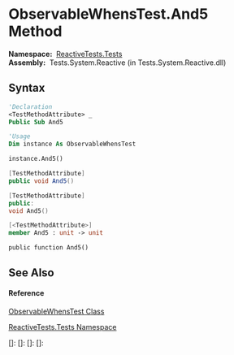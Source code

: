 # ObservableWhensTest.And5 Method

**Namespace:**  [ReactiveTests.Tests](ReactiveTests.Tests\ReactiveTests.Tests.md)  
**Assembly:**  Tests.System.Reactive (in Tests.System.Reactive.dll)

## Syntax

```vb
'Declaration
<TestMethodAttribute> _
Public Sub And5
```

```vb
'Usage
Dim instance As ObservableWhensTest

instance.And5()
```

```csharp
[TestMethodAttribute]
public void And5()
```

```c++
[TestMethodAttribute]
public:
void And5()
```

```fsharp
[<TestMethodAttribute>]
member And5 : unit -> unit 
```

```jscript
public function And5()
```

## See Also

#### Reference

[ObservableWhensTest Class](ObservableWhensTest\ObservableWhensTest.md)

[ReactiveTests.Tests Namespace](ReactiveTests.Tests\ReactiveTests.Tests.md)

[]: 
[]: 
[]: 
[]: 